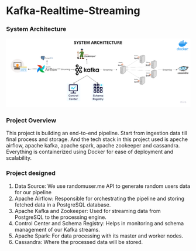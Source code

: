# Kafka-Realtime-Streaming

### System Architecture
![](Data%20engineering%20architecture.png)

### Project Overview
This project is building an end-to-end pipeline. Start from ingestion data till final process and storage. And the tech stack in this project used is apeche airflow, apache kafka, apache spark, apache zookeeper and cassandra. Everything is containerized using Docker for ease of deployment and scalability.

### Project designed
1. Data Source: We use randomuser.me API to generate random users data for our pipeline
2. Apache Airflow: Responsible for orchestrating the pipeline and storing fetched data in a PostgreSQL database.
3. Apache Kafka and Zookeeper: Used for streaming data from PostgreSQL to the processing engine.
4. Control Center and Schema Registry: Helps in monitoring and schema management of our Kafka streams.
5. Apache Spark: For data processing with its master and worker nodes.
6. Cassandra: Where the processed data will be stored.